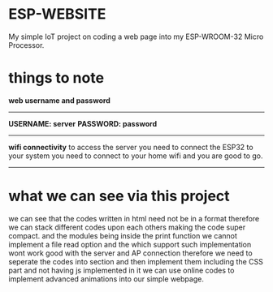 # ESP-WEBSITE
My simple IoT project on coding a web page into my ESP-WROOM-32 Micro Processor.

# things to note
**web username and password**
***********************************
**USERNAME: server**
**PASSWORD: password**
***********************************
**wifi connectivity**
to access the server you need to connect the ESP32 to your system you need to 
connect to your home wifi and you are good to go.
***********************************

# what we can see via this project
we can see that the codes written in html need not be in a format therefore we can stack different codes upon each others
making the code super compact.
and the modules being inside the print function we cannot implement a file read option and the which support such implementation wont work good with the server and AP connection
therefore we need to seperate the codes into section and then implement them including the CSS part and not having js implemented in it we can use online codes to implement advanced animations into our simple webpage.
